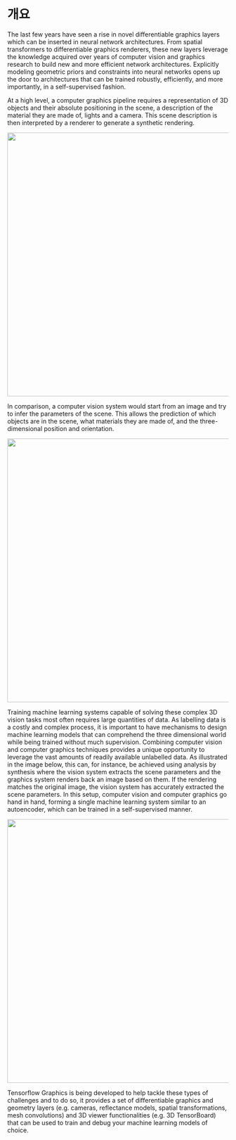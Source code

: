 # 개요

The last few years have seen a rise in novel differentiable graphics layers which can be inserted in neural network architectures. From spatial transformers to differentiable graphics renderers, these new layers leverage the knowledge acquired over years of computer vision and graphics research to build new and more efficient network architectures. Explicitly modeling geometric priors and constraints into neural networks opens up the door to architectures that can be trained robustly, efficiently, and more importantly, in a self-supervised fashion.

At a high level, a computer graphics pipeline requires a representation of 3D objects and their absolute positioning in the scene, a description of the material they are made of, lights and a camera. This scene description is then interpreted by a renderer to generate a synthetic rendering.

<div align="center"><img border="0" src="https://storage.googleapis.com/tensorflow-graphics/git/readme/graphics.jpg" width="600"></div>

In comparison, a computer vision system would start from an image and try to infer the parameters of the scene. This allows the prediction of which objects are in the scene, what materials they are made of, and the three-dimensional position and orientation.

<div align="center"><img border="0" src="https://storage.googleapis.com/tensorflow-graphics/git/readme/cv.jpg" width="600"></div>

Training machine learning systems capable of solving these complex 3D vision tasks most often requires large quantities of data. As labelling data is a costly and complex process, it is important to have mechanisms to design machine learning models that can comprehend the three dimensional world while being trained without much supervision. Combining computer vision and computer graphics techniques provides a unique opportunity to leverage the vast amounts of readily available unlabelled data. As illustrated in the image below, this can, for instance, be achieved using analysis by synthesis where the vision system extracts the scene parameters and the graphics system renders back an image based on them. If the rendering matches the original image, the vision system has accurately extracted the scene parameters. In this setup, computer vision and computer graphics go hand in hand, forming a single machine learning system similar to an autoencoder, which can be trained in a self-supervised manner.

<div align="center"><img border="0" src="https://storage.googleapis.com/tensorflow-graphics/git/readme/cv_graphics.jpg" width="600"></div>

Tensorflow Graphics is being developed to help tackle these types of challenges and to do so, it provides a set of differentiable graphics and geometry layers (e.g. cameras, reflectance models, spatial transformations, mesh convolutions) and 3D viewer functionalities (e.g. 3D TensorBoard) that can be used to train and debug your machine learning models of choice.
